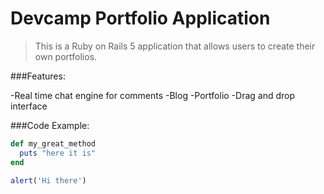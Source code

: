 # Devcamp Portfolio Application

> This is a Ruby on Rails 5 application that allows users to create their own portfolios.

###Features:

-Real time chat engine for comments
-Blog
-Portfolio
-Drag and drop interface

###Code Example:

```ruby
def my_great_method
  puts "here it is"
end
```

```javascript
alert('Hi there')
```